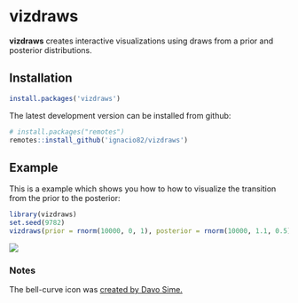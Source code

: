 <!-- README.md is generated from README.Rmd. Please edit that file -->
vizdraws
========

**vizdraws** creates interactive visualizations using draws from a prior
and posterior distributions.

Installation
------------

``` r
install.packages('vizdraws')
```

The latest development version can be installed from github:

``` r
# install.packages("remotes")
remotes::install_github('ignacio82/vizdraws')
```

Example
-------

This is a example which shows you how to how to visualize the transition
from the prior to the posterior:

``` r
library(vizdraws)
set.seed(9782)
vizdraws(prior = rnorm(10000, 0, 1), posterior = rnorm(10000, 1.1, 0.5), MME = 0.5, threshold = 0.8)
```

![](https://home.ignacio.website/Posterior.gif)

### Notes

The bell-curve icon was [created by Davo
Sime.](https://thenounproject.com/term/bell-curve/614251/)
